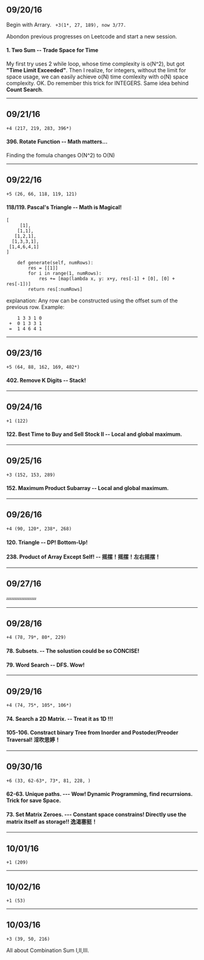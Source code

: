 ## 09/20/16     

Begin with Arrary. ` +3(1*, 27, 189), now 3/77.`

Abondon previous progresses on Leetcode and start a new session.


#### 1. Two Sum -- Trade Space for Time
My first try uses 2 while loop, whose time complexity is o(N^2), but got **"Time Limit Exceeded"**.
Then I realize, for integers, without the limit for space usage, we can easily achieve o(N) time comlexity with o(N) space complexity.
OK. Do remember this trick for INTEGERS. Same idea behind **Count Search**.


------------
## 09/21/16
`+4 (217, 219, 283, 396*)`

#### 396. Rotate Function -- Math matters...
Finding the fomula changes O(N^2) to O(N) 

------------
## 09/22/16
`+5 (26, 66, 118, 119, 121)`

#### 118/119. Pascal's Triangle -- Math is Magical!
```
[
     [1],
    [1,1],
   [1,2,1],
  [1,3,3,1],
 [1,4,6,4,1]
]
```
```
    def generate(self, numRows):
        res = [[1]]
        for i in range(1, numRows):
            res += [map(lambda x, y: x+y, res[-1] + [0], [0] + res[-1])]
        return res[:numRows]
```

explanation: Any row can be constructed using the offset sum of the previous row. Example:
```
    1 3 3 1 0
 +  0 1 3 3 1
 =  1 4 6 4 1
```

------------
## 09/23/16
`+5 (64, 88, 162, 169, 402*)`

#### 402. Remove K Digits -- Stack!

------------
## 09/24/16
`+1 (122)`

#### 122. Best Time to Buy and Sell Stock II -- Local and global maximum.

------------
## 09/25/16
`+3 (152, 153, 289)`

#### 152. Maximum Product Subarray -- Local and global maximum.

------------
## 09/26/16
`+4 (90, 120*, 238*, 268)`

#### 120. Triangle  -- DP! Bottom-Up!
#### 238. Product of Array Except Self! -- 摇摆！摇摆！左右摇摆！

------------
## 09/27/16
:zzz::zzz::zzz::zzz::zzz::zzz:


------------
## 09/28/16
`+4 (78, 79*, 80*, 229)`

#### 78. Subsets. -- The solustion could be so CONCISE!
#### 79. Word Search -- DFS. Wow!


------------
## 09/29/16
`+4 (74, 75*, 105*, 106*)`

#### 74. Search a 2D Matrix. -- Treat it as 1D !!!
#### 105-106. Constract binary Tree from Inorder and Postoder/Preoder Traversal!  淫吹思婷！

------------
## 09/30/16
`+6 (33, 62-63*, 73*, 81, 228, )`

#### 62-63. Unique paths. --- Wow! Dynamic Programming, find recurrsions. Trick for save Space. 
#### 73. Set Matrix Zeroes. --- Constant space constrains! Directly use the matrix itself as storage!! 逸渴塞挺！



------------
## 10/01/16
`+1 (209)`

------------
## 10/02/16
`+1 (53)`

------------
## 10/03/16
`+3 (39, 50, 216)`

All about Combination Sum I,II,III.
